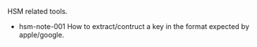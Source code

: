 HSM related tools.

-  hsm-note-001	How to extract/contruct a key in the format expected by apple/google.
